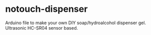# notouch-dispenser
Arduino file to make your own DIY soap/hydroalcohol dispenser gel. Ultrasonic HC-SR04 sensor based.
